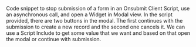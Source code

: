 Code snippet to stop submission of a form in an Onsubmit Client Script, use an asynchronous call, and open a Widget in Modal view. In the script provided, there are two buttons in the modal. The first continues with the submission to create a new record and the second one cancels it. We can use a Script Include to get some value that we want and based on that open the modal or continue with submission.
